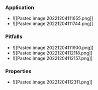 ### Application
+ ![[Pasted image 20221204111655.png]]
+ ![[Pasted image 20221204111744.png]]

### Pitfalls
+ ![[Pasted image 20221204111900.png]]
+ ![[Pasted image 20221204112118.png]]
+ ![[Pasted image 20221204112157.png]]

### Properties
+ ![[Pasted image 20221204112311.png]]